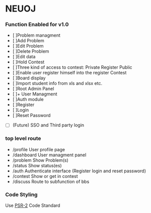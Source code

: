 NEUOJ
====

### Function Enabled for v1.0
* [ ]Problem managment
 * [ ]Add Problem
 * [ ]Edit Problem
 * [ ]Delete Problem
 * [ ]Edit data
* [ ]Hold Contest
 * [ ]Three kind of access to contest: Private Register Public
 * [ ]Enable user register himself into the register Contest
 * [ ]Board display
 * [ ]Import student info from xls and xlsx etc.
* [ ]Root Admin Panel
 * [ ]+ User Managment
* [ ]Auth module
 * [ ]Register
 * [ ]Login
 * [ ]Reset Password
 * [ ] (Future) SSO and Third party login

### top level route
* /profile User profile page
* /dashboard User managment panel
* /problem Show Problem(s)
* /status Show status(es)
* /auth Authenticate interface (Register login and reset password)
* /contest Show or get in contest
* /discuss Route to subfunction of bbs

### Code Styling

Use [PSR-2](http://www.php-fig.org/psr/psr-2/) Code Standard